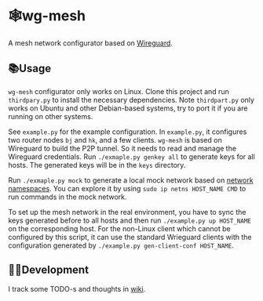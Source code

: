 # 🕸️wg-mesh

A mesh network configurator based on [Wireguard](https://www.wireguard.com/).

## 📚Usage

`wg-mesh` configurator only works on Linux. Clone this project and run `thirdpary.py` to install the necessary dependencies. Note `thirdpart.py` only works on Ubuntu and other Debian-based systems, try to port it if you are running on other systems.

See `example.py` for the example configuration. In `example.py`, it configures two router nodes `bj` and `hk`, and a few clients. `wg-mesh` is based on Wireguard to build the P2P tunnel. So it needs to read and manage the Wireguard credentials. Run `./exmaple.py genkey all` to generate keys for all hosts. The generated keys will be in the `keys` directory.

Run `./exmaple.py mock` to generate a local mock network based on [network namespaces](https://blog.scottlowe.org/2013/09/04/introducing-linux-network-namespaces/). You can explore it by using `sudo ip netns HOST_NAME CMD` to run commands in the mock network.

To set up the mesh network in the real environment, you have to sync the keys generated before to all hosts and then run `./example.py up HOST_NAME` on the corresponding host. For the non-Linux client which cannot be configured by this script, it can use the standard Wrieguard clients with the configuration generated by `./example.py gen-client-conf HOST_NAME`.

## 🧑‍💻Development

I track some TODO-s and thoughts in [wiki](https://github.com/louchenyao/wg-mesh/wiki).
